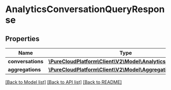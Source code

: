 # AnalyticsConversationQueryResponse

## Properties
Name | Type | Description | Notes
------------ | ------------- | ------------- | -------------
**conversations** | [**\PureCloudPlatform\Client\V2\Model\AnalyticsConversation[]**](AnalyticsConversation.md) |  | [optional] 
**aggregations** | [**\PureCloudPlatform\Client\V2\Model\AggregationResult[]**](AggregationResult.md) |  | [optional] 

[[Back to Model list]](../README.md#documentation-for-models) [[Back to API list]](../README.md#documentation-for-api-endpoints) [[Back to README]](../README.md)


